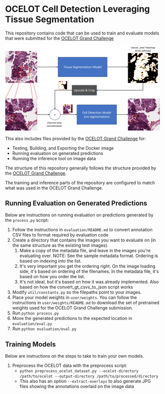 # OCELOT Cell Detection Leveraging Tissue Segmentation
This repository contains code that can be used to train and evaluate models that were submitted for the [OCELOT Grand Challenge](https://ocelot2023.grand-challenge.org/ocelot2023/)

![](./img/algorithm.jpg)

This also includes files provided by the [OCELOT Grand Challenge](https://github.com/lunit-io/ocelot23algo) for:
* Testing, Building, and Exporting the Docker image
* Running evaluation on generated predictions
* Running the inference tool on image data

The structure of this repository generally follows the structure provided by the [OCELOT Grand Challenge](https://github.com/lunit-io/ocelot23algo).

The training and inference parts of the repository are configured to match what was used in the OCELOT Grand Challenge.

## Running Evaluation on Generated Predictions
Below are instructions on running evaluation on predictions generated by the `process.py` script: 

1. Follow the instructions in `evaluation/README.md` to convert annotation CSV files to format required by evaluation code
2. Create a directory that contains the images you want to evaluate on (in the same structure as the existing test images).
   1. Make a copy of the metadata file, and leave in the images you're evaluating over. NOTE: See the sample metadata format. Ordering is based on indexing into the list.
   2. It's very important you get the ordering right. On the image loading side, it's based on ordering of the filenames. In the metadata file, it's based on how you order the list.
   3. It's not ideal, but it's based on how it was already implemented. Also based on how the convert_gt_csvs_to_json script works
3. Modify `util/constants.py` so the filepaths point to your images.
4. Place your model weights in `user/weights`. You can follow the instructions in `user/weights/README.md` to download the set of pretrained weights used for the OCELOT Grand Challenge submission.
5. Run `python process.py`
6. Move the generated predictions to the expected location in `evaluation/eval.py`
7. Run `python evaluation/eval.py`

## Training Models
Below are instructions on the steps to take to train your own models.

1. Preprocess the OCELOT data with the preprocess script:
   * `python preprocess_ocelot_dataset.py --ocelot-directory /path/to/ocelot --output-directory /path/to/processed/directory`
   * This also has an option `--extract-overlays` to also generate JPG files showing the annotations overlaid on the image data

